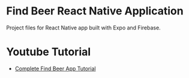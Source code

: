 # Find Beer React Native Application

Project files for React Native app built with Expo and Firebase.

# Youtube Tutorial
- [Complete Find Beer App Tutorial](https://www.youtube.com/watch?v=L1yMn4QSf8U&list=PLy9JCsy2u97mKwAv0CITFoq80QqVWUjyc)
